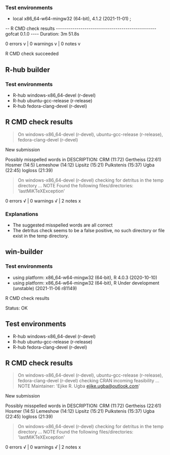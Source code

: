 ### Test environments
* local x86_64-w64-mingw32 (64-bit), 4.1.2 (2021-11-01) ;

-- R CMD check results ------------------------------------------------- gofcat 0.1.0 ----
Duration: 3m 51.8s

0 errors v | 0 warnings v | 0 notes v

R CMD check succeeded



## R-hub builder

### Test environments
- R-hub windows-x86_64-devel (r-devel)
- R-hub ubuntu-gcc-release (r-release)
- R-hub fedora-clang-devel (r-devel)

## R CMD check results
> On windows-x86_64-devel (r-devel), ubuntu-gcc-release (r-release), fedora-clang-devel (r-devel)

  New submission
  
  Possibly misspelled words in DESCRIPTION:
    CRM (11:72)
    Gertheiss (22:61)
    Hosmer (14:5)
    Lemeshow (14:12)
    Lipsitz (15:21)
    Pulkstenis (15:37)
    Ugba (22:45)
    logloss (21:39)

> On windows-x86_64-devel (r-devel)
  checking for detritus in the temp directory ... NOTE
  Found the following files/directories:
    'lastMiKTeXException'

0 errors √ | 0 warnings √ | 2 notes x

### Explanations 
- The suggested misspelled words are all correct
- The detritus check seems to be a false positive, no such directory or file 
exist in the temp directory.    


## win-builder

### Test environments
- using platform: x86_64-w64-mingw32 (64-bit), R 4.0.3 (2020-10-10)
- using platform: x86_64-w64-mingw32 (64-bit), R Under development (unstable) (2021-11-06 r81149)

R CMD check results

Status: OK











## Test environments
- R-hub windows-x86_64-devel (r-devel)
- R-hub ubuntu-gcc-release (r-release)
- R-hub fedora-clang-devel (r-devel)

## R CMD check results
> On windows-x86_64-devel (r-devel), ubuntu-gcc-release (r-release), fedora-clang-devel (r-devel)
  checking CRAN incoming feasibility ... NOTE
  Maintainer: 'Ejike R. Ugba <ejike.ugba@outlook.com>'
  
  New submission
  
  Possibly misspelled words in DESCRIPTION:
    CRM (11:72)
    Gertheiss (22:61)
    Hosmer (14:5)
    Lemeshow (14:12)
    Lipsitz (15:21)
    Pulkstenis (15:37)
    Ugba (22:45)
    logloss (21:39)

> On windows-x86_64-devel (r-devel)
  checking for detritus in the temp directory ... NOTE
  Found the following files/directories:
    'lastMiKTeXException'

0 errors √ | 0 warnings √ | 2 notes x

